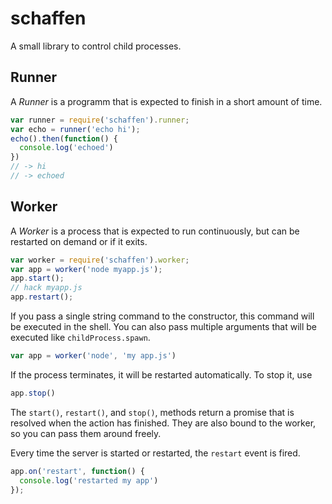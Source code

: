 schaffen
========

A small library to control child processes.


Runner
------

A *Runner* is a programm that is expected to finish in a short amount
of time.

```js
var runner = require('schaffen').runner;
var echo = runner('echo hi');
echo().then(function() {
  console.log('echoed')
})
// -> hi
// -> echoed
```

Worker
------

A *Worker* is a process that is expected to run continuously, but can be
restarted on demand or if it exits.

```js
var worker = require('schaffen').worker;
var app = worker('node myapp.js');
app.start();
// hack myapp.js
app.restart();
```

If you pass a single string command to the constructor, this command
will be executed in the shell. You can also pass multiple arguments
that will be executed like `childProcess.spawn`.

```js
var app = worker('node', 'my app.js')
```

If the process terminates, it will be restarted automatically. To stop
it, use

```js
app.stop()
```

The `start()`, `restart()`, and `stop()`, methods return a promise that
is resolved when the action has finished. They are also bound to the
worker, so you can pass them around freely.

Every time the server is started or restarted, the `restart` event is
fired.

```js
app.on('restart', function() {
  console.log('restarted my app')
});
```
